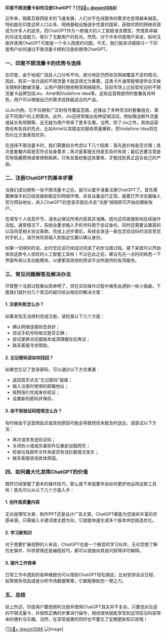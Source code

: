 **印度不限流量卡如何注册ChatGPT？[[TG💪+ @esim1088](https://t.me/s/esim1088)]**

近年来，随着互联网技术的飞速发展，人们对于在线服务的需求也变得越来越高。特别是在印度这样人口众多、网络基础设施逐步完善的国家，获取优质的网络资源成为许多人的追求。而ChatGPT作为一款强大的人工智能语言模型，凭借其卓越的对话生成能力，吸引了无数用户的目光。然而，对于许多印度用户来说，如何注册并使用ChatGPT可能是一个令人困惑的问题。今天，我们就来详细探讨一下印度用户如何通过不限流量卡顺利注册和使用ChatGPT。

### **一、印度不限流量卡的优势与选择**

在印度，由于地域广阔且人口分布不均，部分地区仍然存在网络覆盖不足的情况。因此，购买一张合适的不限流量卡就显得尤为重要。这类卡片通常能够提供全天候无限制的数据流量，让用户随时随地畅享网络服务。目前市场上比较受欢迎的不限流量卡品牌包括Jio、Airtel和Vodafone Idea等。这些运营商提供的套餐各具特色，用户可以根据自己的需求选择最适合的产品。

以Jio为例，它不仅拥有广泛的信号覆盖范围，还推出了多种灵活的套餐组合，满足不同用户的上网需求。此外，Jio还经常推出各种促销活动，例如赠送额外流量或延长有效期等，这无疑为用户带来了更多实惠。当然，除了Jio之外，其他运营商也有各自的亮点，比如Airtel以其稳定的服务质量著称，而Vodafone Idea则在性价比方面表现优异。

在选择不限流量卡时，我们需要综合考虑以下几个因素：首先是价格是否合理；其次是套餐内容是否符合自身需求；再次是客服支持是否及时有效；最后还要注意是否有隐藏费用或者限制条款。只有全面权衡这些要素，才能找到真正适合自己的产品。

### **二、注册ChatGPT的基本步骤**

当我们成功拥有一张不限流量卡之后，就可以着手准备注册ChatGPT了。首先需要确保手机已经连接到稳定的网络环境，并且设备运行正常。接着打开浏览器输入官方网站地址，进入ChatGPT的登录页面后点击“注册”按钮即可开始创建新账户。

在填写个人信息环节，请务必保证所填内容真实准确，因为这将直接影响后续操作流程。通常情况下，系统会要求输入手机号码用于验证身份，同时还需要设置密码以及同意相关协议条款。完成上述步骤后，系统会发送一条包含验证码的消息至您的手机上，请尽快将其输入到指定位置以确认身份。

如果一切顺利的话，此时您应该已经成功完成了初步注册过程。接下来就可以开始体验这款令人惊叹的人工智能工具啦！不过在此之前，建议先花一点时间熟悉一下界面布局以及功能模块，以便更高效地利用该平台所提供的各项服务。

### **三、常见问题解答及解决办法**

尽管整个注册过程看似简单明了，但在实际操作过程中难免会遇到一些小插曲。下面我们就针对几个常见的疑问给出相应的解决方案：

#### 1. 注册失败怎么办？
如果发现无法顺利完成注册，请检查以下几个方面：
- 确认网络连接状态良好；
- 验证手机号码格式是否正确；
- 尝试更换浏览器版本或清理缓存后再试；
- 联系客服寻求帮助。

#### 2. 忘记密码该如何找回？
如果您忘记了登录密码，可以通过以下方式重置：
- 返回首页点击“忘记密码”链接；
- 输入注册时使用的邮箱地址；
- 按照指引完成身份验证；
- 设置新的密码并保存。

#### 3. 收不到验证码短信怎么办？
有时候由于运营商延迟或其他原因可能会导致短信未能及时送达，请尝试以下方法：
- 再次请求发送验证码；
- 关闭防火墙或杀毒软件后重新加载网页；
- 检查垃圾邮件文件夹是否有误拦截情况发生；
- 联系客服咨询具体原因。

### **四、如何最大化发挥ChatGPT的价值**

既然已经掌握了基本的操作技巧，那么接下来就要学会如何更好地运用这款工具啦！首先可以从以下几个方面入手：

#### 1. 创作高质量内容
无论是撰写文章、制作PPT还是设计广告文案，ChatGPT都能为您提供丰富的灵感来源。只需输入关键词或主题方向，它就能快速生成多个版本供您挑选优化。

#### 2. 学习新知识
对于想要扩展视野的人来说，ChatGPT也是一个极佳的学习伙伴。无论您想了解历史事件、科学原理还是编程技巧，都可以直接向其提问获得详尽解释。

#### 3. 提升工作效率
日常工作中遇到的各种难题也可以借助ChatGPT轻松搞定。比如安排会议日程、起草商务信函或是分析市场数据等等，它都能够助您一臂之力。

### **五、总结**

综上所述，印度用户要想顺利注册并使用ChatGPT其实并不复杂。只要选对合适的不限流量卡，并按照正确的步骤进行操作，相信很快就能享受到这项前沿科技带来的便利与乐趣。当然，在享受成果的同时也不要忘了定期更新知识库哦！

[[TG💪+ @esim1088](https://t.me/s/esim1088) ![Image](https://i.postimg.cc/4NQfJmqS/Snipaste-2025-05-13-00-14-12.png)]